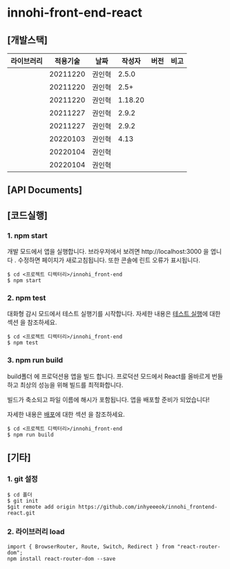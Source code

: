 # innohi-front-end-react

## [개발스택]

|라이브러리|적용기술|날짜|작성자|버전|비고|
|---|---|------|---|---|-----|
||20211220|권인혁|2.5.0||
||20211220|권인혁|2.5+||
||20211220|권인혁|1.18.20||
||20211227|권인혁|2.9.2||
||20211227|권인혁|2.9.2||
||20220103|권인혁|4.13||
||20220104|권인혁|||
||20220104|권인혁|||

## [API Documents]

## [코드실행]

### 1. npm start 
개발 모드에서 앱을 실행합니다. 
브라우저에서 보려면 http://localhost:3000 을
엽니다 .
수정하면 페이지가 새로고침됩니다.
또한 콘솔에 린트 오류가 표시됩니다.
```
$ cd <프로젝트 디렉터리>/innohi_front-end
$ npm start
```

### 2. npm test 
대화형 감시 모드에서 테스트 실행기를 시작합니다.
자세한 내용은 [테스트 실행](https://create-react-app.dev/docs/running-tests/)에 대한 섹션 을 참조하세요.
```
$ cd <프로젝트 디렉터리>/innohi_front-end
$ npm test
```

### 3. npm run build
build폴더 에 프로덕션용 앱을 빌드 합니다.
프로덕션 모드에서 React를 올바르게 번들하고 최상의 성능을 위해 빌드를 최적화합니다.

빌드가 축소되고 파일 이름에 해시가 포함됩니다.
앱을 배포할 준비가 되었습니다!

자세한 내용은 [배포](https://create-react-app.dev/docs/deployment/)에 대한 섹션 을 참조하세요.
```
$ cd <프로젝트 디렉터리>/innohi_front-end
$ npm run build
```

## [기타]

### 1. git 설정
```
$ cd 폴더
$ git init
$git remote add origin https://github.com/inhyeeeok/innohi_frontend-react.git
```

### 2. 라이브러리 load
```
import { BrowserRouter, Route, Switch, Redirect } from "react-router-dom";
npm install react-router-dom --save
```

